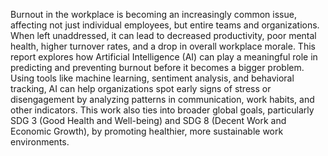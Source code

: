 Burnout in the workplace is becoming an increasingly common issue, affecting not just individual employees, but entire teams and 
organizations. When left unaddressed, it can lead to decreased productivity, poor mental health, higher turnover rates, and a drop 
in overall workplace morale. This report explores how Artificial Intelligence (AI) can play a meaningful role in predicting and 
preventing burnout before it becomes a bigger problem. Using tools like machine learning, sentiment analysis, and behavioral 
tracking, AI can help organizations spot early signs of stress or disengagement by analyzing patterns in communication, work 
habits, and other indicators. This work also ties into broader global goals, particularly SDG 3 (Good Health and Well-being) and SDG 
8 (Decent Work and Economic Growth), by promoting healthier, more sustainable work environments. 
